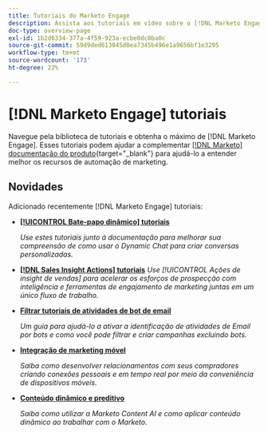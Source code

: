 ```yaml
---
title: Tutoriais do Marketo Engage
description: Assista aos tutoriais em vídeo sobre o [!DNL Marketo Engage]. Melhore sua compreensão sobre o uso dos recursos de automação de marketing e muito mais.
doc-type: overview-page
exl-id: 1b2d6334-377a-4f59-923a-ecbe0dc0ba0c
source-git-commit: 59d9ded613045d0ea7345b496e1a9656bf1e3295
workflow-type: tm+mt
source-wordcount: '173'
ht-degree: 22%

---
```


# [!DNL Marketo Engage] tutoriais

Navegue pela biblioteca de tutoriais e obtenha o máximo de [!DNL Marketo Engage]. Esses tutoriais podem ajudar a complementar [[!DNL Marketo] documentação do produto](https://experienceleague.adobe.com/docs/marketo/using/home.html){target="_blank"} para ajudá-lo a entender melhor os recursos de automação de marketing.

<div id="whats-new-section">

## Novidades

Adicionado recentemente [!DNL Marketo Engage] tutoriais:

* **[[!UICONTROL Bate-papo dinâmico]  tutoriais](/help/dynamic-chat/dynamic-chat-overview.md)**

   _Use estes tutoriais junto à documentação para melhorar sua compreensão de como usar o Dynamic Chat para criar conversas personalizadas._

* **[[!DNL Sales Insight Actions] tutoriais](/help/sales-insight-actions/overview.md)**
   _Use [!UICONTROL Ações de insight de vendas] para acelerar os esforços de prospecção com inteligência e ferramentas de engajamento de marketing juntas em um único fluxo de trabalho._

* **[Filtrar tutoriais de atividades de bot de email](/help/filtering-email-bot-activities/setup.md)**

   _Um guia para ajudá-lo a ativar a identificação de atividades de Email por bots e como você pode filtrar e criar campanhas excluindo bots._

* **[Integração de marketing móvel](/help/cross-channel-marketing/mobile-marketing-learn.md)**

   _Saiba como desenvolver relacionamentos com seus compradores criando conexões pessoais e em tempo real por meio da conveniência de dispositivos móveis._

* **[Conteúdo dinâmico e preditivo](/help/email-marketing/dynamic-and-predictive-content-learn.md)**

   _Saiba como utilizar a Marketo Content AI e como aplicar conteúdo dinâmico ao trabalhar com o Marketo._

</div>
<div id="recs-overview-body-1"></div>
<div id="recs-overview-body-2"></div>
<div id="recs-overview-body-3"></div>
<div id="recs-overview-body-4"></div>
<div id="recs-overview-body-5"></div>
<div id="recs-overview-body-6"></div>
